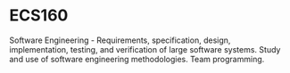# ECS160
Software Engineering - Requirements, specification, design, implementation, testing, and verification of large software systems. Study and use of software engineering methodologies. Team programming.
